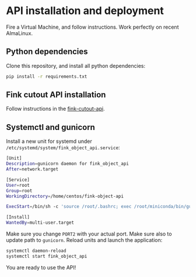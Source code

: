 # API installation and deployment

Fire a Virtual Machine, and follow instructions. Work perfectly on recent AlmaLinux.

## Python dependencies

Clone this repository, and install all python dependencies:

```bash
pip install -r requirements.txt
```

## Fink cutout API installation

Follow instructions in the [fink-cutout-api](https://github.com/astrolabsoftware/fink-cutout-api/blob/main/install/README.md).

## Systemctl and gunicorn

Install a new unit for systemd under `/etc/systemd/system/fink_object_api.service`:

```bash
[Unit]
Description=gunicorn daemon for fink_object_api
After=network.target

[Service]
User=root
Group=root
WorkingDirectory=/home/centos/fink-object-api

ExecStart=/bin/sh -c 'source /root/.bashrc; exec /root/miniconda/bin/gunicorn --log-file=/tmp/fink_object_api.log app:app -b localhost:PORT2 --workers=1 --threads=8 --timeout 180 --chdir /home/centos/fink-object-api --bind unix:/run/fink_object_api.sock 2>&1 >> /tmp/fink_object_api.out'

[Install]
WantedBy=multi-user.target
```

Make sure you change `PORT2` with your actual port. Make sure also to update path to `gunicorn`. Reload units and launch the application:

```bash
systemctl daemon-reload
systemctl start fink_object_api
```


You are ready to use the API!
